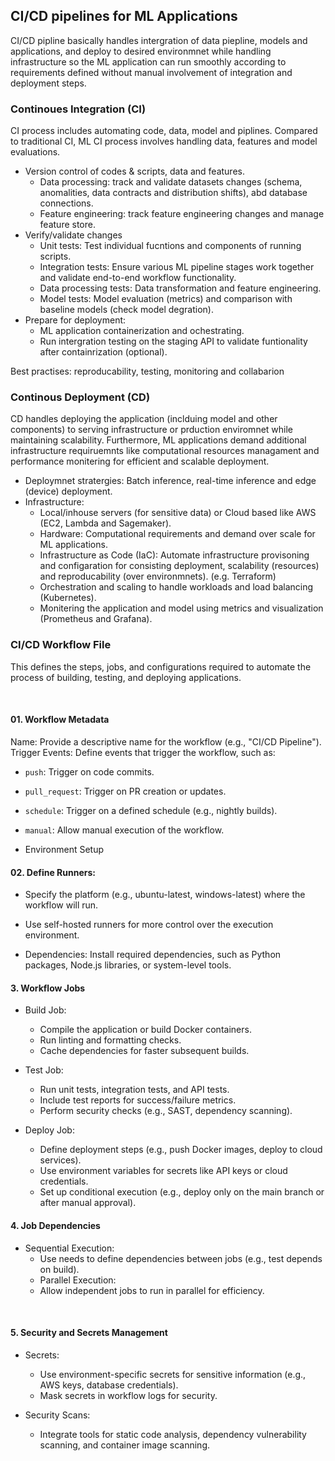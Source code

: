 ## CI/CD pipelines for ML Applications

CI/CD pipline basically handles intergration of data piepline, models and applications, and deploy to desired environmnet while handling infrastructure so the ML application can run smoothly according to requirements defined without manual involvement of integration and deployment steps.

### Continoues Integration (CI)

CI process includes automating code, data, model and piplines. Compared to traditional CI, ML CI process involves handling data, features and model evaluations.

- Version control of codes & scripts, data and features. 
    - Data processing: track and validate datasets changes (schema, anomalities, data contracts and distribution shifts), abd database connections. 
    - Feature engineering: track feature engineering changes and manage feature store.
- Verify/validate changes
    - Unit tests: Test individual fucntions and components of running scripts.
    - Integration tests: Ensure various ML pipeline stages work together and validate end-to-end workflow functionality.
    - Data processing tests: Data transformation and feature engineering.
    - Model tests:  Model evaluation (metrics) and comparison with baseline models (check model degration).
- Prepare for deployment:
    - ML application containerization and ochestrating.
    - Run intergration testing on the staging API to validate funtionality after containrization (optional).

Best practises: reproducability, testing, monitoring and collabarion 

### Continous Deployment (CD)

CD handles deploying the application (inclduing model and other components) to serving infrastructure or prduction enviromnet while maintaining scalability. Furthermore, ML applications demand additional infrastructure requiruemnts like computational resources managament and performance monitering for efficient and scalable deployment.

- Deploymnet stratergies: Batch inference, real-time inference and edge (device) deployment.
- Infrastructure: 
    - Local/inhouse servers (for sensitive data) or Cloud based like AWS (EC2, Lambda and Sagemaker).
    - Hardware: Computational requirements and demand over scale for ML applications.
    - Infrastructure as Code (IaC): Automate infrastructure provisoning and configaration for consisting deployment, scalability (resources) and reproducability (over environmnets). (e.g. Terraform)
    - Orchestration and scaling to handle workloads and load balancing (Kubernetes).
    - Monitering the application and model using metrics and visualization (Prometheus and Grafana).


### CI/CD Workflow File
This defines the steps, jobs, and configurations required to automate the process of building, testing, and deploying applications.​

​

#### 01. Workflow Metadata​

Name: Provide a descriptive name for the workflow (e.g., "CI/CD Pipeline").​
Trigger Events:​ Define events that trigger the workflow, such as:​

- `push`: Trigger on code commits.​
- `pull_request`: Trigger on PR creation or updates.​
- `schedule`: Trigger on a defined schedule (e.g., nightly builds).​
- `manual`: Allow manual execution of the workflow.​

- Environment Setup​

#### 02. Define Runners:​

- Specify the platform (e.g., ubuntu-latest, windows-latest) where the workflow will run.​

- Use self-hosted runners for more control over the execution environment.​

- Dependencies:​ Install required dependencies, such as Python packages, Node.js libraries, or system-level tools.​


#### 3. Workflow Jobs​

- Build Job:​ 
    - Compile the application or build Docker containers.​
    - Run linting and formatting checks.​
    - Cache dependencies for faster subsequent builds.​

- Test Job:​
    - Run unit tests, integration tests, and API tests.​
    - Include test reports for success/failure metrics.​
    - Perform security checks (e.g., SAST, dependency scanning).​

- Deploy Job:​
    - Define deployment steps (e.g., push Docker images, deploy to cloud services).​
    - Use environment variables for secrets like API keys or cloud credentials.​
    - Set up conditional execution (e.g., deploy only on the main branch or after manual approval).​


#### 4. Job Dependencies​

- Sequential Execution:​
    - Use needs to define dependencies between jobs (e.g., test depends on build).​
    - Parallel Execution:​
    - Allow independent jobs to run in parallel for efficiency.​

​

#### 5. Security and Secrets Management​

- Secrets:​
    - Use environment-specific secrets for sensitive information (e.g., AWS keys, database credentials).​
    - Mask secrets in workflow logs for security.​

- Security Scans:​
    - Integrate tools for static code analysis, dependency vulnerability scanning, and container image scanning.​

​

